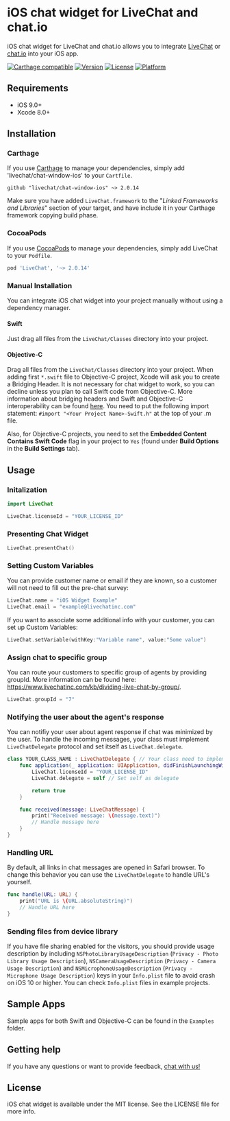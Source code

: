 # iOS chat widget for LiveChat and chat.io

iOS chat widget for LiveChat and chat.io allows you to integrate [LiveChat](https://livechatinc.com) or [chat.io](https://chat.io) into your iOS app.

[![Carthage compatible](https://img.shields.io/badge/Carthage-compatible-4BC51D.svg?style=flat)](#carthage)
[![Version](https://img.shields.io/cocoapods/v/LiveChat.svg?style=flat)](http://cocoapods.org/pods/LiveChat)
[![License](https://img.shields.io/cocoapods/l/LiveChat.svg?style=flat)](http://cocoapods.org/pods/LiveChat)
[![Platform](https://img.shields.io/cocoapods/p/LiveChat.svg?style=flat)](http://cocoapods.org/pods/LiveChat)

## Requirements

- iOS 9.0+
- Xcode 8.0+

## Installation

### Carthage

If you use [Carthage](https://github.com/Carthage/Carthage) to manage your dependencies, simply add 'livechat/chat-window-ios' to your `Cartfile`.

```
github "livechat/chat-window-ios" ~> 2.0.14
```

Make sure you have added `LiveChat.framework` to the "_Linked Frameworks and Libraries_" section of your target, and have include it in your Carthage framework copying build phase.

### CocoaPods

If you use [CocoaPods](http://cocoapods.org) to manage your dependencies, simply add LiveChat to your `Podfile`.

```bash
pod 'LiveChat', '~> 2.0.14'
```

### Manual Installation

You can integrate iOS chat widget into your project manually without using a dependency manager.

#### Swift

Just drag all files from the `LiveChat/Classes` directory into your project.

#### Objective-C

Drag all files from the `LiveChat/Classes` directory into your project. When adding first `*.swift` file to Objective-C project, Xcode will ask you to create a Bridging Header. It is not necessary for chat widget to work, so you can decline unless you plan to call Swift code from Objective-C. More information about bridging headers and Swift and Objective-C interoperability can be found [here](https://developer.apple.com/library/ios/documentation/Swift/Conceptual/BuildingCocoaApps/MixandMatch.html). You need to put the following import statement: `#import "<Your Project Name>-Swift.h"` at the top of your .m file.

Also, for Objective-C projects, you need to set the **Embedded Content Contains Swift Code** flag in your project to `Yes` (found under **Build Options** in the **Build Settings** tab).

## Usage

### Initalization

```swift
import LiveChat

LiveChat.licenseId = "YOUR_LICENSE_ID"
```

### Presenting Chat Widget

```swift
LiveChat.presentChat()
```

### Setting Custom Variables

You can provide customer name or email if they are known, so a customer will not need to fill out the pre-chat survey:

```swift
LiveChat.name = "iOS Widget Example"
LiveChat.email = "example@livechatinc.com"
```

If you want to associate some additional info with your customer, you can set up Custom Variables:

```swift
LiveChat.setVariable(withKey:"Variable name", value:"Some value")
```

### Assign chat to specific group

You can route your customers to specific group of agents by providing groupId. More information can be found here: https://www.livechatinc.com/kb/dividing-live-chat-by-group/.

```swift
LiveChat.groupId = "7"
```

### Notifying the user about the agent's response

You can notifiy your user about agent response if chat was minimized by the user. To handle the incoming messages, your class must implement `LiveChatDelegate` protocol and set itself as `LiveChat.delegate`.

```swift
class YOUR_CLASS_NAME : LiveChatDelegate { // Your class need to implement LiveChatDelegate protocol
	func application(_ application: UIApplication, didFinishLaunchingWithOptions launchOptions: [UIApplicationLaunchOptionsKey: Any]?) -> Bool {
		LiveChat.licenseId = "YOUR_LICENSE_ID"
		LiveChat.delegate = self // Set self as delegate

		return true
	}

	func received(message: LiveChatMessage) {
		print("Received message: \(message.text)")
		// Handle message here
	}
}
```

### Handling URL

By default, all links in chat messages are opened in Safari browser. To change this behavior you can use the `LiveChatDelegate` to handle URL's yourself.

```swift
func handle(URL: URL) {
	print("URL is \(URL.absoluteString)")
	// Handle URL here
}
```

### Sending files from device library

If you have file sharing enabled for the visitors, you should provide usage description by including `NSPhotoLibraryUsageDescription` (`Privacy - Photo Library Usage Description`), `NSCameraUsageDescription` (`Privacy - Camera Usage Description`) and `NSMicrophoneUsageDescription` (`Privacy - Microphone Usage Description`) keys in your `Info.plist` file to avoid crash on iOS 10 or higher. You can check `Info.plist` files in example projects.

## Sample Apps

Sample apps for both Swift and Objective-C can be found in the `Examples` folder.

## Getting help

If you have any questions or want to provide feedback, [chat with us!](https://secure-lc.livechatinc.com/licence/8413431/open_chat.cgi)

## License

iOS chat widget is available under the MIT license. See the LICENSE file for more info.
